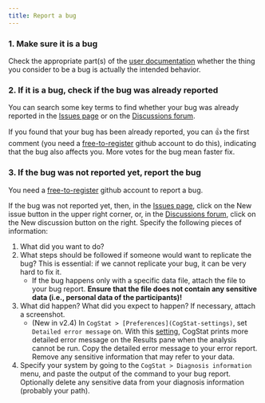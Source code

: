 ```yaml
---
title: Report a bug
---
```

### 1. Make sure it is a bug
Check the appropriate part(s) of the [user documentation](Documentation-for-users) whether the thing you consider to be a bug is actually the intended behavior.

### 2. If it is a bug, check if the bug was already reported
You can search some key terms to find whether your bug was already reported in the [Issues page](https://github.com/cogstat/cogstat/issues) or on the [Discussions forum](https://github.com/cogstat/cogstat/discussions).

If you found that your bug has been already reported, you can :+1: the first comment (you need a [free-to-register](https://github.com/join) github account to do this), indicating that the bug also affects you. More votes for the bug mean faster fix.

### 3. If the bug was not reported yet, report the bug
You need a [free-to-register](https://github.com/join) github account to report a bug.

If the bug was not reported yet, then, in the [Issues page](https://github.com/cogstat/cogstat/issues), click on the New issue button in the upper right corner, or, in the [Discussions forum](https://github.com/cogstat/cogstat/discussions), click on the New discussion button on the right.
Specify the following pieces of information:
1. What did you want to do?
2. What steps should be followed if someone would want to replicate the bug? This is essential: if we cannot replicate your bug, it can be very hard to fix it.
    * If the bug happens only with a specific data file, attach the file to your bug report. **Ensure that the file does not contain any sensitive data (i.e., personal data of the participants)!**
3. What did happen? What did you expect to happen? If necessary, attach a screenshot.
    * (New in v2.4) In `CogStat > [Preferences](CogStat-settings)`, set `Detailed error message` on. With this [setting](CogStat-settings#detailed-error-message), CogStat prints more detailed error message on the Results pane when the analysis cannot be run. Copy the detailed error message to your error report. Remove any sensitive information that may refer to your data.
4. Specify your system by going to the `CogStat > Diagnosis information` menu, and paste the output of the command to your bug report. Optionally delete any sensitive data from your diagnosis information (probably your path).
